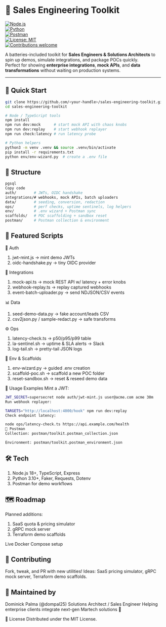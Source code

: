 # 🧰 Sales Engineering Toolkit

[![Node.js](https://img.shields.io/badge/node-%3E=18-brightgreen)](https://nodejs.org/)  
[![Python](https://img.shields.io/badge/python-3.10%2B-blue)](https://www.python.org/)  
[![Postman](https://img.shields.io/badge/Postman-Collection-orange)](./postman/toolkit.postman_collection.json)  
[![License: MIT](https://img.shields.io/badge/License-MIT-yellow.svg)](./LICENSE)  
[![Contributions welcome](https://img.shields.io/badge/contributions-welcome-brightgreen.svg)](#-contributing)

A batteries-included toolkit for **Sales Engineers & Solutions Architects** to spin up demos, simulate integrations, and package POCs quickly.  
Perfect for showing **enterprise integrations**, **mock APIs**, and **data transformations** without waiting on production systems.

---

## 🚀 Quick Start

```bash
git clone https://github.com/<your-handle>/sales-engineering-toolkit.git
cd sales-engineering-toolkit

# Node / TypeScript tools
npm install
npm run dev:mock      # start mock API with chaos knobs
npm run dev:replay    # start webhook replayer
npm run check:latency # run latency probe

# Python helpers
python3 -m venv .venv && source .venv/bin/activate
pip install -r requirements.txt
python env/env-wizard.py  # create a .env file

```

## 📂 Structure
``` bash
pgsql
Copy code
auth/        # JWTs, OIDC handshake
integrations/# webhooks, mock APIs, batch uploaders
data/        # seeding, conversion, redaction
ops/         # perf checks, uptime sentinels, log helpers
env/         # .env wizard + Postman sync
scaffolds/   # POC scaffolding + sandbox reset
postman/     # Postman collection & environment
``` 
## 🌟 Featured Scripts

🔐 Auth

1. jwt-mint.js → mint demo JWTs
2. oidc-handshake.py → tiny OIDC provider

🔗 Integrations

1. mock-api.ts → mock REST API w/ latency + error knobs
2. webhook-replay.ts → replay captured webhooks
3. event-batch-uploader.py → send NDJSON/CSV events



📊 Data

1. seed-demo-data.py → fake account/leads CSV
2. csv2json.py / sample-redact.py → safe transforms

⚙️ Ops

1. latency-check.ts → p50/p95/p99 table
2. la-sentinel.sh → uptime & SLA alerts → Slack
3. log-tail.sh → pretty-tail JSON logs

🧭 Env & Scaffolds

1. env-wizard.py → guided .env creation
2. scaffold-poc.sh → scaffold a new POC folder
3. reset-sandbox.sh → reset & reseed demo data


📑 Usage Examples
Mint a JWT:

``` bash
JWT_SECRET=supersecret node auth/jwt-mint.js user@acme.com acme 30m
Run webhook replayer:
```
``` bash
TARGETS="http://localhost:4000/hook" npm run dev:replay
Check endpoint latency:
```
``` bash
node ops/latency-check.ts https://api.example.com/health
🔌 Postman
Collection: postman/toolkit.postman_collection.json

Environment: postman/toolkit.postman_environment.json
```
## 🛠 Tech
1. Node.js 18+, TypeScript, Express
2. Python 3.10+, Faker, Requests, Dotenv
3. Postman for demo workflows

## 🗺 Roadmap
Planned additions:

1. SaaS quota & pricing simulator
2. gRPC mock server
3. Terraform demo scaffolds

Live Docker Compose setup

## 🤝 Contributing
Fork, tweak, and PR with new utilities!
Ideas: SaaS pricing simulator, gRPC mock server, Terraform demo scaffolds.

## 📅 Maintained by
Dominick Palma (@dompal25)
Solutions Architect / Sales Engineer
Helping enterprise clients integrate next-gen Martech solutions 🚀

📜 License
Distributed under the MIT License.

